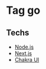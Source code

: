 # Tag go

## Techs

- [Node.js](https://nodejs.org/en/)
- [Next.js](https://nextjs.org/)
- [Chakra UI](https://chakra-ui.com/)
